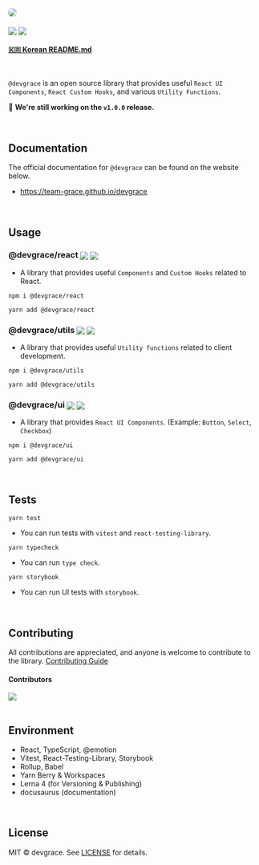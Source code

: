 # <a href="https://team-grace.github.io/devgrace/" target="_blank"><img src="https://github.com/Team-Grace/devgrace/assets/64779472/276a5a68-160f-4bf4-8df6-d2d8d663d9b0" style="border-radius: 6px" /></a>

<p>
  <img align="center" src="https://img.shields.io/badge/license-MIT-blue.svg">
  <img align="center" src="https://hits.seeyoufarm.com/api/count/incr/badge.svg?url=https%3A%2F%2Fgithub.com%2FTeam-Grace%2Fdevgrace&count_bg=%2379C83D&title_bg=%23555555&icon=&icon_color=%23E7E7E7&title=hits&edge_flat=false"/>
</p>

#### [🇰🇷 Korean README.md](./README.ko.md)

<br />

`@devgrace` is an open source library that provides useful `React UI Components`, `React Custom Hooks`, and various `Utility Functions`.

🙏 <b>We're still working on the `v1.0.0` release.</b>

<br />

## Documentation
The official documentation for `@devgrace` can be found on the website below.
- <a href="https://team-grace.github.io/devgrace/" target="_blank">https://team-grace.github.io/devgrace</a>

<br />

## Usage

### @devgrace/react <a href="https://www.npmjs.com/package/@devgrace/react" target="_blank"><img align="center" src="https://img.shields.io/npm/v/@devgrace/react.svg" /></a> <a href="https://bundlephobia.com/package/@devgrace/react" target="_blank"><img align="center" src="https://img.shields.io/bundlephobia/minzip/@devgrace/react/latest"></a>

- A library that provides useful `Components` and `Custom Hooks` related to React. 

```shell
npm i @devgrace/react
```

```shell
yarn add @devgrace/react
```

### @devgrace/utils <a href="https://www.npmjs.com/package/@devgrace/utils" target="_blank"><img align="center" src="https://img.shields.io/npm/v/@devgrace/utils.svg" /></a> <a href="https://bundlephobia.com/package/@devgrace/utils" target="_blank"><img align="center" src="https://img.shields.io/bundlephobia/minzip/@devgrace/utils/latest"></a>

- A library that provides useful `Utility functions` related to client development. 

```shell
npm i @devgrace/utils
```

```shell
yarn add @devgrace/utils
```
### @devgrace/ui <a href="https://www.npmjs.com/package/@devgrace/ui" target="_blank"><img align="center" src="https://img.shields.io/npm/v/@devgrace/ui.svg" /></a> <a href="https://bundlephobia.com/package/@devgrace/ui" target="_blank"><img align="center" src="https://img.shields.io/bundlephobia/minzip/@devgrace/ui/latest"></a>
  
- A library that provides `React UI Components`. (Example: `Button`, `Select`, `Checkbox`) 

```shell
npm i @devgrace/ui
```

```shell
yarn add @devgrace/ui
```

<br />

## Tests

```shell
yarn test
```
- You can run tests with `vitest` and `react-testing-library`.
```shell
yarn typecheck
```
- You can run `type check`.
```shell
yarn storybook
```
- You can run UI tests with `storybook`.

<br />

## Contributing
All contributions are appreciated, and anyone is welcome to contribute to the library. 
[Contributing Guide](./.github/CONTRIBUTING.md)

#### Contributors
<a href="https://github.com/Team-Grace/devgrace/graphs/contributors">
  <img src="https://contrib.rocks/image?repo=Team-Grace/devgrace">
</a>

<br />
<br />

## Environment
- React, TypeScript, @emotion
- Vitest, React-Testing-Library, Storybook
- Rollup, Babel
- Yarn Berry & Workspaces
- Lerna 4 (for Versioning & Publishing)
- docusaurus (documentation)

<br />

## License
MIT © devgrace. See [LICENSE](./LICENSE) for details.

<br />